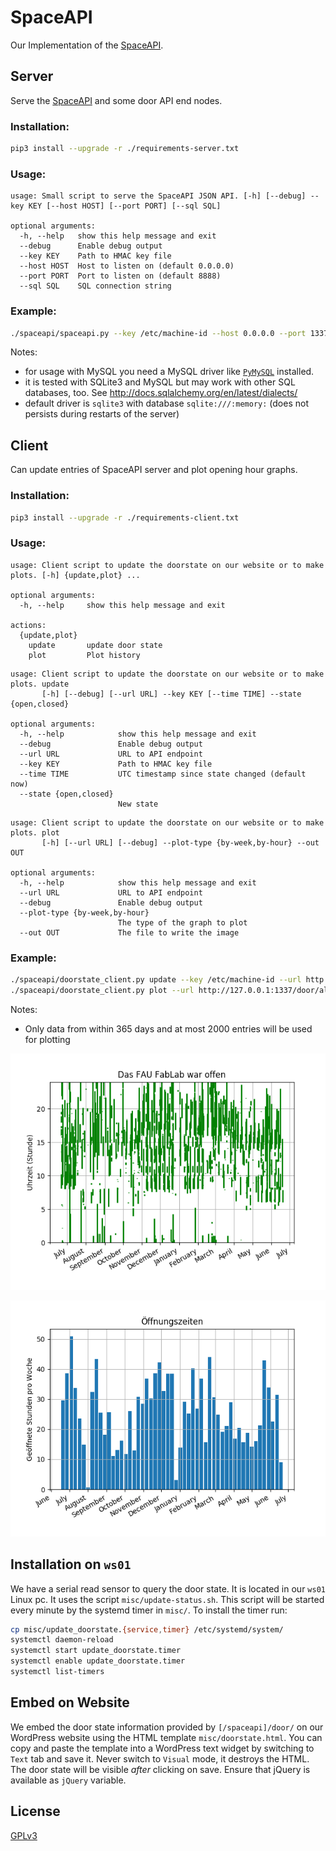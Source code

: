 # SpaceAPI

Our Implementation of the [SpaceAPI](http://spaceapi.net/).

## Server

Serve the [SpaceAPI](http://spaceapi.net/) and some door API end nodes.

### Installation:

```sh
pip3 install --upgrade -r ./requirements-server.txt
```

### Usage:

```
usage: Small script to serve the SpaceAPI JSON API. [-h] [--debug] --key KEY [--host HOST] [--port PORT] [--sql SQL]

optional arguments:
  -h, --help   show this help message and exit
  --debug      Enable debug output
  --key KEY    Path to HMAC key file
  --host HOST  Host to listen on (default 0.0.0.0)
  --port PORT  Port to listen on (default 8888)
  --sql SQL    SQL connection string
```

### Example:

```sh
./spaceapi/spaceapi.py --key /etc/machine-id --host 0.0.0.0 --port 1337 --debug --sql "mysql+pymysql://user:password@host/database"
```

Notes:

- for usage with MySQL you need a MySQL driver like
  [`PyMySQL`](http://docs.sqlalchemy.org/en/latest/dialects/mysql.html#module-sqlalchemy.dialects.mysql.pymysql) installed.
- it is tested with SQLite3 and MySQL but may work with other SQL databases, too. See http://docs.sqlalchemy.org/en/latest/dialects/
- default driver is `sqlite3` with database `sqlite:///:memory:` (does not persists during restarts of the server)

## Client

Can update entries of SpaceAPI server and plot opening hour graphs.

### Installation:

```sh
pip3 install --upgrade -r ./requirements-client.txt
```

### Usage:

```
usage: Client script to update the doorstate on our website or to make plots. [-h] {update,plot} ...

optional arguments:
  -h, --help     show this help message and exit

actions:
  {update,plot}
    update       update door state
    plot         Plot history
```

```
usage: Client script to update the doorstate on our website or to make plots. update
       [-h] [--debug] [--url URL] --key KEY [--time TIME] --state {open,closed}

optional arguments:
  -h, --help            show this help message and exit
  --debug               Enable debug output
  --url URL             URL to API endpoint
  --key KEY             Path to HMAC key file
  --time TIME           UTC timestamp since state changed (default now)
  --state {open,closed}
                        New state
```

```
usage: Client script to update the doorstate on our website or to make plots. plot
       [-h] [--url URL] [--debug] --plot-type {by-week,by-hour} --out OUT

optional arguments:
  -h, --help            show this help message and exit
  --url URL             URL to API endpoint
  --debug               Enable debug output
  --plot-type {by-week,by-hour}
                        The type of the graph to plot
  --out OUT             The file to write the image
```

### Example:

```sh
./spaceapi/doorstate_client.py update --key /etc/machine-id --url http://127.0.0.1:1337/door/ --debug --state open
./spaceapi/doorstate_client.py plot --url http://127.0.0.1:1337/door/all/ --debug --plot-type by-hour --out image.png
```

Notes:

- Only data from within 365 days and at most 2000 entries will be used for plotting

![example by hour plot](./example_by_hour_plot.png)

![example by week plot](./example_by_week_plot.png)

## Installation on `ws01`

We have a serial read sensor to query the door state.
It is located in our `ws01` Linux pc.
It uses the script `misc/update-status.sh`.
This script will be started every minute by the systemd timer in `misc/`.
To install the timer run:

```sh
cp misc/update_doorstate.{service,timer} /etc/systemd/system/
systemctl daemon-reload
systemctl start update_doorstate.timer
systemctl enable update_doorstate.timer
systemctl list-timers
```

## Embed on Website

We embed the door state information provided by `[/spaceapi]/door/` on our WordPress website using
the HTML template `misc/doorstate.html`. You can copy and paste the template into a WordPress text
widget by switching to `Text` tab and save it. Never switch to `Visual` mode, it destroys the HTML.
The door state will be visible *after* clicking on save.
Ensure that jQuery is available as `jQuery` variable.

## License

[GPLv3](LICENSE)
